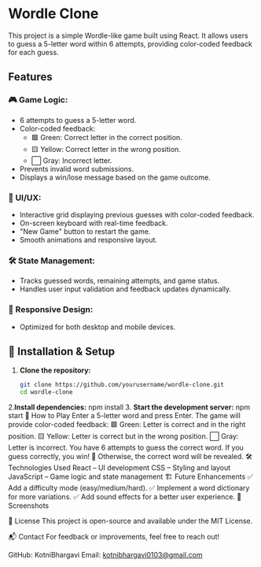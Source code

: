 # Wordle Clone

This project is a simple Wordle-like game built using React. It allows users to guess a 5-letter word within 6 attempts, providing color-coded feedback for each guess.

## Features

### 🎮 Game Logic:
- 6 attempts to guess a 5-letter word.
- Color-coded feedback:
  - 🟩 Green: Correct letter in the correct position.
  - 🟨 Yellow: Correct letter in the wrong position.
  - ⬜ Gray: Incorrect letter.
- Prevents invalid word submissions.
- Displays a win/lose message based on the game outcome.

### 🎨 UI/UX:
- Interactive grid displaying previous guesses with color-coded feedback.
- On-screen keyboard with real-time feedback.
- "New Game" button to restart the game.
- Smooth animations and responsive layout.

### 🛠️ State Management:
- Tracks guessed words, remaining attempts, and game status.
- Handles user input validation and feedback updates dynamically.

### 📱 Responsive Design:
- Optimized for both desktop and mobile devices.

## 🚀 Installation & Setup

1. **Clone the repository:**
   ```sh
   git clone https://github.com/yourusername/wordle-clone.git
   cd wordle-clone
2.**Install dependencies:**
npm install
3. **Start the development server:**
npm start
📝 How to Play
Enter a 5-letter word and press Enter.
The game will provide color-coded feedback:
🟩 Green: Letter is correct and in the right position.
🟨 Yellow: Letter is correct but in the wrong position.
⬜ Gray: Letter is incorrect.
You have 6 attempts to guess the correct word.
If you guess correctly, you win! 🎉 Otherwise, the correct word will be revealed.
🛠️ Technologies Used
React – UI development
CSS – Styling and layout
JavaScript – Game logic and state management
🏗️ Future Enhancements
✅ Add a difficulty mode (easy/medium/hard).
✅ Implement a word dictionary for more variations.
✅ Add sound effects for a better user experience.
📸 Screenshots

📜 License
This project is open-source and available under the MIT License.

📬 Contact
For feedback or improvements, feel free to reach out!

GitHub: KotniBhargavi
Email: kotnibhargavi0103@gmail.com






